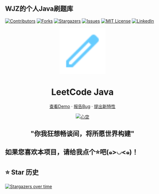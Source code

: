 ## WJZ的个人Java刷题库

<!-- PROJECT SHIELDS -->

<p align="center" style="margin-left: 50%">

[![Contributors][contributors-shield]][contributors-url]
[![Forks][forks-shield]][forks-url]
[![Stargazers][stars-shield]][stars-url]
[![Issues][issues-shield]][issues-url]
[![MIT License][license-shield]][license-url]
[![LinkedIn][linkedin-shield]][linkedin-url]

</p>

<!-- PROJECT LOGO -->

<p align="center">
  <a href="https://github.com/WJZ-P/LeetCodeJava/">
    <img src="pen.svg" alt="Logo" width="150" height="150">
  </a>
  <h1 align="center">LeetCode Java</h1>
  <p align="center">
    <a href="https://github.com/WJZ-P/LeetCodeJava">查看Demo</a>
    ·
    <a href="https://github.com/WJZ-P/LeetCodeJava/issues">报告Bug</a>
    ·
    <a href="https://github.com/WJZ-P/LeetCodeJava/issues">提出新特性</a>
  </p>
</p>

<p align="center">
  <a href="https://www.bilibili.com/video/BV1Zt42147Px">
    <img src="https://github.com/user-attachments/assets/083d6551-a8d2-4119-971a-852d29147baa" alt="心空">
  </a>
</p>

<h2 align="center">"你我狂想畅谈间，将所愿世界构建"</h2>




## 如果您喜欢本项目，请给我点个⭐吧(๑>◡<๑)！

## ⭐ Star 历史

[![Stargazers over time](https://starchart.cc/WJZ-P/LeetCodeJava.svg?variant=adaptive)](https://starchart.cc/WJZ-P/LeetCodeJava)
<!-- links -->

[your-project-path]:WJZ-P/LeetCodeJava

[contributors-shield]: https://img.shields.io/github/contributors/WJZ-P/LeetCodeJava.svg?style=flat-square

[contributors-url]: https://github.com/WJZ-P/LeetCodeJava/graphs/contributors

[forks-shield]: https://img.shields.io/github/forks/WJZ-P/LeetCodeJava.svg?style=flat-square

[forks-url]: https://github.com/WJZ-P/LeetCodeJava/network/members

[stars-shield]: https://img.shields.io/github/stars/WJZ-P/LeetCodeJava.svg?style=flat-square

[stars-url]: https://github.com/WJZ-P/LeetCodeJava/stargazers

[issues-shield]: https://img.shields.io/github/issues/WJZ-P/LeetCodeJava.svg?style=flat-square

[issues-url]: https://img.shields.io/github/issues/WJZ-P/LeetCodeJava.svg

[license-shield]: https://img.shields.io/github/license/WJZ-P/LeetCodeJava.svg?style=flat-square

[license-url]: https://github.com/WJZ-P/LeetCodeJava/blob/main/LICENSE

[linkedin-shield]: https://img.shields.io/badge/-LinkedIn-black.svg?style=flat-square&logo=linkedin&colorB=555

[linkedin-url]: https://linkedin.com/in/shaojintian

[oldQQ-download-link]:https://ats-prod.oss-accelerate.aliyuncs.com/91ff35732557ef7d8415050a85973801

[LL-installer-link]:https://ats-prod.oss-accelerate.aliyuncs.com/18734247705198dcb594916e8ba1facc

